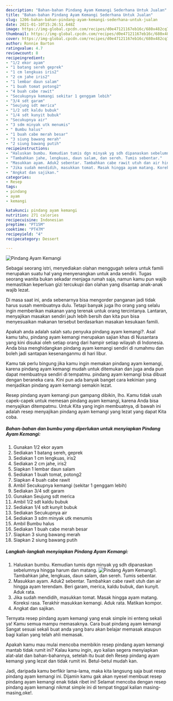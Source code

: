 ```yaml
---
description: "Bahan-bahan Pindang Ayam Kemangi Sederhana Untuk Jualan"
title: "Bahan-bahan Pindang Ayam Kemangi Sederhana Untuk Jualan"
slug: 1206-bahan-bahan-pindang-ayam-kemangi-sederhana-untuk-jualan
date: 2021-01-10T15:26:51.648Z
image: https://img-global.cpcdn.com/recipes/d0e47121167eb16c/680x482cq70/pindang-ayam-kemangi-foto-resep-utama.jpg
thumbnail: https://img-global.cpcdn.com/recipes/d0e47121167eb16c/680x482cq70/pindang-ayam-kemangi-foto-resep-utama.jpg
cover: https://img-global.cpcdn.com/recipes/d0e47121167eb16c/680x482cq70/pindang-ayam-kemangi-foto-resep-utama.jpg
author: Ronnie Barton
ratingvalue: 4.7
reviewcount: 8
recipeingredient:
- "1/2 ekor ayam"
- "1 batang sereh geprek"
- "1 cm lengkuas iris2"
- "2 cm jahe iris2"
- "1 lembar daun salam"
- "1 buah tomat potong2"
- "4 buah cabe rawit"
- "Secukupnya kemangi sekitar 1 genggam lebih"
- "3/4 sdt garam"
- "Seujung sdt merica"
- "1/2 sdt kaldu bubuk"
- "1/4 sdt kunyit bubuk"
- "Secukupnya air"
- "3 sdm minyak utk menumis"
- " Bumbu halus"
- "1 buah cabe merah besar"
- "3 siung bawang merah"
- "2 siung bawang putih"
recipeinstructions:
- "Haluskan bumbu. Kemudian tumis dgn minyak yg sdh dipanaskan sebelumnya hingga harum dan matang."
- "Tambahkan jahe, lengkuas, daun salam, dan sereh. Tumis sebentar."
- "Masukkan ayam. Aduk2 sebentar. Tambahkan cabe rawit utuh dan air hingga ayam terendam. Beri garam, merica, kaldu bubuk, dan kunyit. Aduk rata."
- "Jika sudah mendidih, masukkan tomat. Masak hingga ayam matang. Koreksi rasa. Terakhir masukkan kemangi. Aduk rata. Matikan kompor."
- "Angkat dan sajikan."
categories:
- Resep
tags:
- pindang
- ayam
- kemangi

katakunci: pindang ayam kemangi 
nutrition: 271 calories
recipecuisine: Indonesian
preptime: "PT15M"
cooktime: "PT47M"
recipeyield: "4"
recipecategory: Dessert

---
```



![Pindang Ayam Kemangi](https://img-global.cpcdn.com/recipes/d0e47121167eb16c/680x482cq70/pindang-ayam-kemangi-foto-resep-utama.jpg)

Sebagai seorang istri, menyediakan olahan menggugah selera untuk famili merupakan suatu hal yang menyenangkan untuk anda sendiri. Tugas seorang  wanita bukan sekadar menjaga rumah saja, namun kamu pun wajib memastikan keperluan gizi tercukupi dan olahan yang disantap anak-anak wajib lezat.

Di masa  saat ini, anda sebenarnya bisa mengorder panganan jadi tidak harus susah membuatnya dulu. Tetapi banyak juga lho orang yang selalu ingin memberikan makanan yang terenak untuk orang tercintanya. Lantaran, menyajikan masakan sendiri jauh lebih bersih dan kita pun bisa menyesuaikan makanan tersebut berdasarkan masakan kesukaan famili. 



Apakah anda adalah salah satu penyuka pindang ayam kemangi?. Asal kamu tahu, pindang ayam kemangi merupakan sajian khas di Nusantara yang kini disukai oleh setiap orang dari hampir setiap wilayah di Indonesia. Anda bisa menghidangkan pindang ayam kemangi sendiri di rumahmu dan boleh jadi santapan kesenanganmu di hari libur.

Kamu tak perlu bingung jika kamu ingin memakan pindang ayam kemangi, karena pindang ayam kemangi mudah untuk ditemukan dan juga anda pun dapat membuatnya sendiri di tempatmu. pindang ayam kemangi bisa dibuat dengan beraneka cara. Kini pun ada banyak banget cara kekinian yang menjadikan pindang ayam kemangi semakin lezat.

Resep pindang ayam kemangi pun gampang dibikin, lho. Kamu tidak usah capek-capek untuk memesan pindang ayam kemangi, karena Anda bisa menyajikan ditempatmu. Untuk Kita yang ingin membuatnya, di bawah ini adalah resep menyajikan pindang ayam kemangi yang lezat yang dapat Kita coba.

<!--inarticleads1-->

##### Bahan-bahan dan bumbu yang diperlukan untuk menyiapkan Pindang Ayam Kemangi:

1. Gunakan 1/2 ekor ayam
1. Sediakan 1 batang sereh, geprek
1. Sediakan 1 cm lengkuas, iris2
1. Sediakan 2 cm jahe, iris2
1. Siapkan 1 lembar daun salam
1. Sediakan 1 buah tomat, potong2
1. Siapkan 4 buah cabe rawit
1. Ambil Secukupnya kemangi (sekitar 1 genggam lebih)
1. Sediakan 3/4 sdt garam
1. Gunakan Seujung sdt merica
1. Ambil 1/2 sdt kaldu bubuk
1. Sediakan 1/4 sdt kunyit bubuk
1. Sediakan Secukupnya air
1. Sediakan 3 sdm minyak utk menumis
1. Ambil  Bumbu halus
1. Sediakan 1 buah cabe merah besar
1. Siapkan 3 siung bawang merah
1. Siapkan 2 siung bawang putih




<!--inarticleads2-->

##### Langkah-langkah menyiapkan Pindang Ayam Kemangi:

1. Haluskan bumbu. Kemudian tumis dgn minyak yg sdh dipanaskan sebelumnya hingga harum dan matang.
<img src="https://img-global.cpcdn.com/steps/a81264a89173fbd5/160x128cq70/pindang-ayam-kemangi-langkah-memasak-1-foto.jpg" alt="Pindang Ayam Kemangi">1. Tambahkan jahe, lengkuas, daun salam, dan sereh. Tumis sebentar.
1. Masukkan ayam. Aduk2 sebentar. Tambahkan cabe rawit utuh dan air hingga ayam terendam. Beri garam, merica, kaldu bubuk, dan kunyit. Aduk rata.
1. Jika sudah mendidih, masukkan tomat. Masak hingga ayam matang. Koreksi rasa. Terakhir masukkan kemangi. Aduk rata. Matikan kompor.
1. Angkat dan sajikan.




Ternyata resep pindang ayam kemangi yang enak simple ini enteng sekali ya! Kamu semua mampu memasaknya. Cara buat pindang ayam kemangi Sangat sesuai sekali buat anda yang baru akan belajar memasak ataupun bagi kalian yang telah ahli memasak.

Apakah kamu mau mulai mencoba membikin resep pindang ayam kemangi mantab tidak rumit ini? Kalau kamu ingin, ayo kalian segera menyiapkan alat-alat dan bahan-bahannya, setelah itu buat deh Resep pindang ayam kemangi yang lezat dan tidak rumit ini. Betul-betul mudah kan. 

Jadi, daripada kamu berfikir lama-lama, maka kita langsung saja buat resep pindang ayam kemangi ini. Dijamin kamu gak akan nyesel membuat resep pindang ayam kemangi enak tidak ribet ini! Selamat mencoba dengan resep pindang ayam kemangi nikmat simple ini di tempat tinggal kalian masing-masing,oke!.

